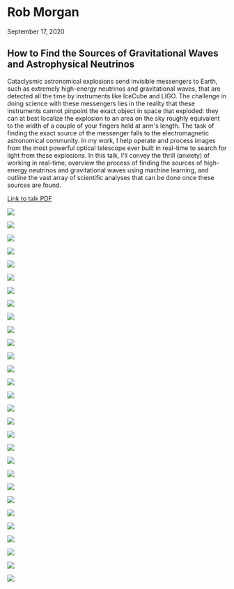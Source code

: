 # Rob Morgan

September 17, 2020

## How to Find the Sources of Gravitational Waves and Astrophysical Neutrinos

Cataclysmic astronomical explosions send invisible messengers to Earth, such as extremely high-energy neutrinos and gravitational waves, that are detected all the time by instruments like IceCube and LIGO. 
The challenge in doing science with these messengers lies in the reality that these instruments cannot pinpoint the exact object in space that exploded: they can at best localize the explosion to an area on the sky roughly equivalent to the width of a couple of your fingers held at arm's length. 
The task of finding the exact source of the messenger falls to the electromagnetic astronomical community. 
In my work, I help operate and process images from the most powerful optical telescope ever built in real-time to search for light from these explosions. 
In this talk, I'll convey the thrill (anxiety) of working in real-time, overview the process of finding the sources of high-energy neutrinos and gravitational waves using machine learning, and outline the vast array of scientific analyses that can be done once these sources are found.

<a href="https://rmorgan10.github.io/NOGS/RobMorgan/Morgan_NOGS.pdf" target="_blank">Link to talk PDF</a>

![](./slides/Slide1.png)

![](./slides/Slide2.png)

![](./slides/Slide3.png)

![](./slides/Slide4.png)

![](./slides/Slide5.png)

![](./slides/Slide6.png)

![](./slides/Slide7.png)

![](./slides/Slide8.png)

![](./slides/Slide9.png)

![](./slides/Slide10.png)

![](./slides/Slide13.png)

![](./slides/Slide14.png)

![](./slides/Slide15.png)

![](./slides/Slide16.png)

![](./slides/Slide17.png)

![](./slides/Slide18.png)

![](./slides/Slide19.png)

![](./slides/Slide20.png)

![](./slides/Slide21.png)

![](./slides/Slide22.png)

![](./slides/Slide23.png)

![](./slides/Slide24.png)

![](./slides/Slide25.png)

![](./slides/Slide26.png)

![](./slides/Slide27.png)

![](./slides/Slide28.png)

![](./slides/Slide29.png)

![](./slides/Slide30.png)

![](./slides/Slide31.png)
